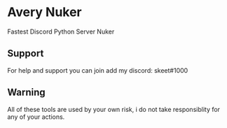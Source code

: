 # Avery Nuker
Fastest Discord Python Server Nuker

## Support
For help and support you can join add my discord: skeet#1000

## Warning
All of these tools are used by your own risk, i do not take responsiblity for any of your actions.
